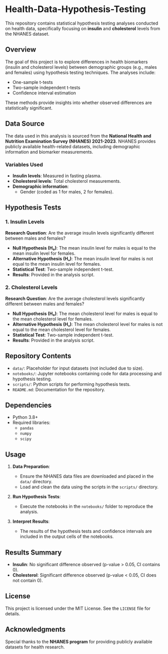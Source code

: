 # Health-Data-Hypothesis-Testing

This repository contains statistical hypothesis testing analyses conducted on health data, specifically focusing on **insulin** and **cholesterol** levels from the NHANES dataset.

## Overview

The goal of this project is to explore differences in health biomarkers (insulin and cholesterol levels) between demographic groups (e.g., males and females) using hypothesis testing techniques. The analyses include:

- One-sample t-tests
- Two-sample independent t-tests
- Confidence interval estimation

These methods provide insights into whether observed differences are statistically significant.

## Data Source

The data used in this analysis is sourced from the **National Health and Nutrition Examination Survey (NHANES) 2021-2023**. NHANES provides publicly available health-related datasets, including demographic information and biomarker measurements.

### Variables Used
- **Insulin levels**: Measured in fasting plasma.
- **Cholesterol levels**: Total cholesterol measurements.
- **Demographic information**:
  - Gender (coded as 1 for males, 2 for females).

## Hypothesis Tests

### 1. Insulin Levels
**Research Question**: Are the average insulin levels significantly different between males and females?

- **Null Hypothesis (H₀)**: The mean insulin level for males is equal to the mean insulin level for females.
- **Alternative Hypothesis (Hₐ)**: The mean insulin level for males is not equal to the mean insulin level for females.
- **Statistical Test**: Two-sample independent t-test.
- **Results**: Provided in the analysis script.

### 2. Cholesterol Levels
**Research Question**: Are the average cholesterol levels significantly different between males and females?

- **Null Hypothesis (H₀)**: The mean cholesterol level for males is equal to the mean cholesterol level for females.
- **Alternative Hypothesis (Hₐ)**: The mean cholesterol level for males is not equal to the mean cholesterol level for females.
- **Statistical Test**: Two-sample independent t-test.
- **Results**: Provided in the analysis script.

## Repository Contents

- `data/`: Placeholder for input datasets (not included due to size).
- `notebooks/`: Jupyter notebooks containing code for data processing and hypothesis testing.
- `scripts/`: Python scripts for performing hypothesis tests.
- `README.md`: Documentation for the repository.

## Dependencies

- Python 3.8+
- Required libraries:
  - `pandas`
  - `numpy`
  - `scipy`


## Usage

1. **Data Preparation**:
   - Ensure the NHANES data files are downloaded and placed in the `data/` directory.
   - Load and clean the data using the scripts in the `scripts/` directory.

2. **Run Hypothesis Tests**:
   - Execute the notebooks in the `notebooks/` folder to reproduce the analysis.

3. **Interpret Results**:
   - The results of the hypothesis tests and confidence intervals are included in the output cells of the notebooks.

## Results Summary
- **Insulin**: No significant difference observed (p-value > 0.05, CI contains 0).
- **Cholesterol**: Significant difference observed (p-value < 0.05, CI does not contain 0).

## License
This project is licensed under the MIT License. See the `LICENSE` file for details.

## Acknowledgments
Special thanks to the **NHANES program** for providing publicly available datasets for health research.
